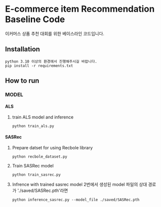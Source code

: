 # E-commerce item Recommendation Baseline Code

이커머스 상품 추천 대회를 위한 베이스라인 코드입니다.

## Installation

```
python 3.10 이상의 환경에서 진행해주시길 바랍니다.
pip install -r requirements.txt
```

## How to run

### MODEL

#### ALS

1. train ALS model and inference
   ```
   python train_als.py
   ```

#### SASRec

1. Prepare datset for using Recbole library
   ```
   python recbole_dataset.py
   ```

2. Train SASRec model 
   ```
   python train_sasrec.py
   ```

3. Infrence with trained sasrec model
   2번에서 생성된 model 파일의 상대 경로가 './saved/SASRec.pth'라면
   ```
   python inference_sasrec.py --model_file ./saved/SASRec.pth
   ```